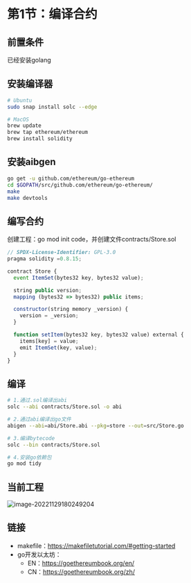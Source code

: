 # 第1节：编译合约

## 前置条件

已经安装golang



## 安装编译器

```sh
# Ubuntu
sudo snap install solc --edge

# MacOS
brew update
brew tap ethereum/ethereum
brew install solidity
```



## 安装aibgen

```sh
go get -u github.com/ethereum/go-ethereum
cd $GOPATH/src/github.com/ethereum/go-ethereum/
make
make devtools
```



## 编写合约

创建工程：go mod init code，并创建文件contracts/Store.sol

```js
// SPDX-License-Identifier: GPL-3.0
pragma solidity =0.8.15;

contract Store {
  event ItemSet(bytes32 key, bytes32 value);

  string public version;
  mapping (bytes32 => bytes32) public items;

  constructor(string memory _version) {
    version = _version;
  }

  function setItem(bytes32 key, bytes32 value) external {
    items[key] = value;
    emit ItemSet(key, value);
  }
}
```



## 编译

```sh
# 1.通过.sol编译出abi
solc --abi contracts/Store.sol -o abi

# 2.通过abi编译出go文件
abigen --abi=abi/Store.abi --pkg=store --out=src/Store.go

# 3.编译bytecode
solc --bin contracts/Store.sol

# 4.安装go依赖包
go mod tidy
```



## 当前工程

![image-20221129180249204](https://duke-typora.s3.ap-southeast-1.amazonaws.com/uPic/image-20221129180249204.png)



## 链接

- makefile：https://makefiletutorial.com/#getting-started
- go开发以太坊：
  - EN：https://goethereumbook.org/en/
  - CN：https://goethereumbook.org/zh/

